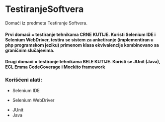 # TestiranjeSoftvera
Domaći iz predmeta Testiranje Softvera. 

#### Prvi domaći = testiranje tehnikama CRNE KUTIJE. Koristi Selenium IDE i Selenium WebDriver, testira se sistem za anketiranje (implementiran u php programskom jeziku) primenom klasa ekvivalencije kombinovano sa graničnim slučajevima.
#### Drugi domaći = testiranje tehnikama BELE KUTIJE. Koristi se JUnit (Java), ECL Emma CodeCoverage i Mockito framework



### Korišćeni alati:
* Selenium IDE <p></p>
* Selenium WebDriver <p></p>
* JUnit
* Java
